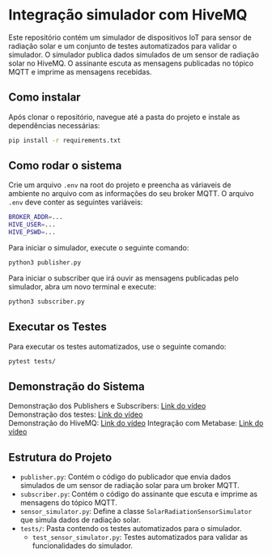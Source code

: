 # Integração simulador com HiveMQ

Este repositório contém um simulador de dispositivos IoT para sensor de radiação solar e um conjunto de testes automatizados para validar o simulador. O simulador publica dados simulados de um sensor de radiação solar no HiveMQ. O assinante escuta as mensagens publicadas no tópico MQTT e imprime as mensagens recebidas.

## Como instalar

Após clonar o repositório, navegue até a pasta do projeto e instale as dependências necessárias:

```bash
pip install -r requirements.txt
```

## Como rodar o sistema

Crie um arquivo `.env` na root do projeto e preencha as váriaveis de ambiente no arquivo com as informações do seu broker MQTT. O arquivo `.env` deve conter as seguintes variáveis:

```bash
BROKER_ADDR=...
HIVE_USER=...
HIVE_PSWD=...
```

Para iniciar o simulador, execute o seguinte comando:

```bash
python3 publisher.py
```

Para iniciar o subscriber que irá ouvir as mensagens publicadas pelo simulador, abra um novo terminal e execute:

```bash
python3 subscriber.py
```

## Executar os Testes

Para executar os testes automatizados, use o seguinte comando:

```bash
pytest tests/
```

## Demonstração do Sistema

Demonstração dos Publishers e Subscribers: [Link do vídeo](https://youtu.be/mvigfNvgJ_4) <br/>
Demonstração dos testes: [Link do vídeo](https://youtu.be/P0oVfgMh7zs) <br/>
Demonstração do HiveMQ: [Link do vídeo](https://youtu.be/9e3lP3gzc_A)
Integração com Metabase: [Link do vídeo](https://youtu.be/nFV8fU14F04)

## Estrutura do Projeto

- `publisher.py`: Contém o código do publicador que envia dados simulados de um sensor de radiação solar para um broker MQTT.
- `subscriber.py`: Contém o código do assinante que escuta e imprime as mensagens do tópico MQTT.
- `sensor_simulator.py`: Define a classe `SolarRadiationSensorSimulator` que simula dados de radiação solar.
- `tests/`: Pasta contendo os testes automatizados para o simulador.
  - `test_sensor_simulator.py`: Testes automatizados para validar as funcionalidades do simulador.
